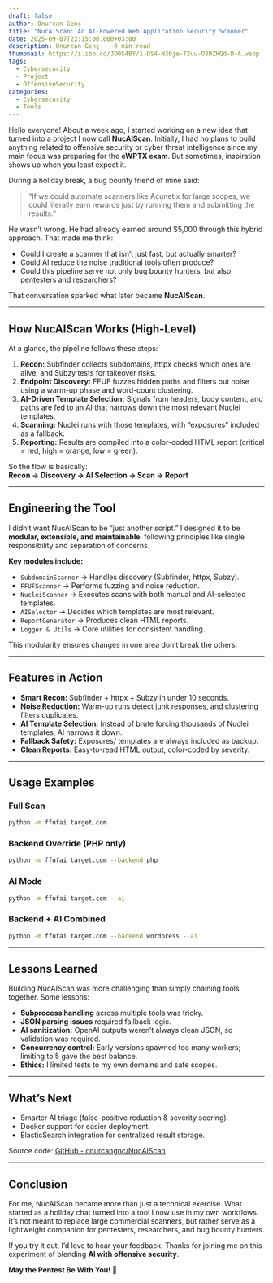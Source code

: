 ```yaml
---
draft: false
author: Onurcan Genç
title: "NucAIScan: An AI-Powered Web Application Security Scanner"
date: 2025-09-07T22:15:00.000+03:00
description: Onurcan Genç · ~9 min read
thumbnail: https://i.ibb.co/JD0S4BY/1-DS4-N30je-T2uu-OJDZHQd-D-A.webp
tags:
  - Cybersecurity
  - Project
  - OffensiveSecurity
categories:
  - Cybersecurity
  - Tools
---
```

Hello everyone! About a week ago, I started working on a new idea that turned into a project I now call **NucAIScan**. Initially, I had no plans to build anything related to offensive security or cyber threat intelligence since my main focus was preparing for the **eWPTX exam**. But sometimes, inspiration shows up when you least expect it.  

During a holiday break, a bug bounty friend of mine said:  

> “If we could automate scanners like Acunetix for large scopes, we could literally earn rewards just by running them and submitting the results.”  

He wasn’t wrong. He had already earned around $5,000 through this hybrid approach. That made me think:  
- Could I create a scanner that isn’t just fast, but actually smarter?  
- Could AI reduce the noise traditional tools often produce?  
- Could this pipeline serve not only bug bounty hunters, but also pentesters and researchers?  

That conversation sparked what later became **NucAIScan**.  

---

## How NucAIScan Works (High-Level)  
At a glance, the pipeline follows these steps:  

1. **Recon:** Subfinder collects subdomains, httpx checks which ones are alive, and Subzy tests for takeover risks.  
2. **Endpoint Discovery:** FFUF fuzzes hidden paths and filters out noise using a warm-up phase and word-count clustering.  
3. **AI-Driven Template Selection:** Signals from headers, body content, and paths are fed to an AI that narrows down the most relevant Nuclei templates.  
4. **Scanning:** Nuclei runs with those templates, with “exposures” included as a fallback.  
5. **Reporting:** Results are compiled into a color-coded HTML report (critical = red, high = orange, low = green).  

So the flow is basically:  
**Recon → Discovery → AI Selection → Scan → Report**  

---

## Engineering the Tool  
I didn’t want NucAIScan to be “just another script.” I designed it to be **modular, extensible, and maintainable**, following principles like single responsibility and separation of concerns.  

**Key modules include:**  
- `SubdomainScanner` → Handles discovery (Subfinder, httpx, Subzy).  
- `FFUFScanner` → Performs fuzzing and noise reduction.  
- `NucleiScanner` → Executes scans with both manual and AI-selected templates.  
- `AISelector` → Decides which templates are most relevant.  
- `ReportGenerator` → Produces clean HTML reports.  
- `Logger & Utils` → Core utilities for consistent handling.  

This modularity ensures changes in one area don’t break the others.  

---

## Features in Action  
- **Smart Recon:** Subfinder + httpx + Subzy in under 10 seconds.  
- **Noise Reduction:** Warm-up runs detect junk responses, and clustering filters duplicates.  
- **AI Template Selection:** Instead of brute forcing thousands of Nuclei templates, AI narrows it down.  
- **Fallback Safety:** Exposures/ templates are always included as backup.  
- **Clean Reports:** Easy-to-read HTML output, color-coded by severity.  

---

## Usage Examples  

### Full Scan
```bash
python -m ffufai target.com
```

### Backend Override (PHP only)
```bash
python -m ffufai target.com --backend php
```

### AI Mode
```bash
python -m ffufai target.com --ai
```

### Backend + AI Combined
```bash
python -m ffufai target.com --backend wordpress --ai
```

---

## Lessons Learned  
Building NucAIScan was more challenging than simply chaining tools together. Some lessons:  
- **Subprocess handling** across multiple tools was tricky.  
- **JSON parsing issues** required fallback logic.  
- **AI sanitization:** OpenAI outputs weren’t always clean JSON, so validation was required.  
- **Concurrency control:** Early versions spawned too many workers; limiting to 5 gave the best balance.  
- **Ethics:** I limited tests to my own domains and safe scopes.  

---

## What’s Next  
- Smarter AI triage (false-positive reduction & severity scoring).  
- Docker support for easier deployment.  
- ElasticSearch integration for centralized result storage.  

Source code: [GitHub - onurcangnc/NucAIScan](https://github.com/onurcangnc/NucAIScan)  

---

## Conclusion  
For me, NucAIScan became more than just a technical exercise. What started as a holiday chat turned into a tool I now use in my own workflows. It’s not meant to replace large commercial scanners, but rather serve as a lightweight companion for pentesters, researchers, and bug bounty hunters.  

If you try it out, I’d love to hear your feedback. Thanks for joining me on this experiment of blending **AI with offensive security**.  

**May the Pentest Be With You! 🚀**  
